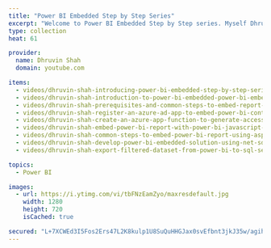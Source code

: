 ```yaml
---
title: "Power BI Embedded Step by Step Series"
excerpt: "Welcome to Power BI Embedded Step by Step series. Myself Dhruvin Shah. The entire series is dedicated to the Intermediate level of Power BI folks. The series covers step by step guide to embed the Power BI report in any third-party custom application or SaaS application."
type: collection
heat: 61

provider:
  name: Dhruvin Shah
  domain: youtube.com

items:
  - videos/dhruvin-shah-introducing-power-bi-embedded-step-by-step-series
  - videos/dhruvin-shah-introduction-to-power-bi-embedded-power-bi-embedded-step-by-step-series-part-1
  - videos/dhruvin-shah-prerequisites-and-common-steps-to-embed-report-using-azure-function-app-and-javascript-part-2
  - videos/dhruvin-shah-register-an-azure-ad-app-to-embed-power-bi-content-and-apply-permissions-within-azure-ad-part-3
  - videos/dhruvin-shah-create-an-azure-app-function-to-generate-access-token-of-power-bi-embedded-part-4
  - videos/dhruvin-shah-embed-power-bi-report-with-power-bi-javascript-sdk-and-azure-function-app-step-5
  - videos/dhruvin-shah-common-steps-to-embed-power-bi-report-using-aspnet-library-part-6
  - videos/dhruvin-shah-develop-power-bi-embedded-solution-using-net-sdk-power-bi-embedded-step-by-step-series-part-7
  - videos/dhruvin-shah-export-filtered-dataset-from-power-bi-to-sql-server-programmatically-using-api-and-power-bi-embedded

topics:
  - Power BI

images:
  - url: https://i.ytimg.com/vi/tbFNzEamZyo/maxresdefault.jpg
    width: 1280
    height: 720
    isCached: true

secured: "L+7XCWEd3I5Fos2Ers47L2K8kulp1U8SuQuHHGJax0svEfbnt3jkJ35w/agih7jBWGBKbcC+z/su7N0hOwnKeALRV8OlSnSZ2k6fobwM0JAOrVDf17gM9VytNljeWxXlfuW8abJvINQe29Me/pV/Po8m42tX8wtEh55cWcCH/XjCER42JOxjxrC3KqGBr2NJBAplTQozqR25mJWz4Lsd3Kr6pANBhwmb/L+knNM9Z+Wlf+Jr5EN/FCxTbGafupufF+e3UcCSxoK5yQ5CNMjSL+3SAsBI9XmKa06vyMl9bQ7k6rh+qI14IGoYN8r6W48Xn+MEddhtbi2C8AtPSX/DkafX8aoXl9Udi1DHK2XHD0E=;qUaC3iXW7EKcfwPdsYkTsQ=="
---
```


